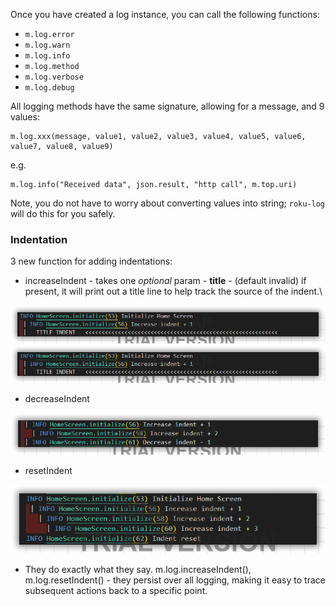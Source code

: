 Once you have created a log instance, you can call the following functions:

 - `m.log.error`
 - `m.log.warn`
 - `m.log.info`
 - `m.log.method`
 - `m.log.verbose`
 - `m.log.debug`

All logging methods have the same signature, allowing for a message, and 9 values:

```
m.log.xxx(message, value1, value2, value3, value4, value5, value6, value7, value8, value9)
```

e.g.

```
m.log.info("Received data", json.result, "http call", m.top.uri)
```

Note, you do not have to worry about converting values into string; `roku-log` will do this for you safely.

### Indentation 

3 new function for adding indentations: 
  * increaseIndent - takes one _optional_ param - **title** - (default invalid) if present, it will print out a title line to help track the source of the indent.\

  ![increase indent](/images/increased_indent_title.png)  
  ![decreased indent](/images/increased_indent_title.png)

  * decreaseIndent  
   
  ![decreased indent](/images/increased_indent.png)
  * resetIndent
  
  ![reset indent](/images/indent_reset.png)

  * They do exactly what they say. m.log.increaseIndent(), m.log.resetIndent() - they persist over all logging, making it easy to trace subsequent actions back to a specific point.
